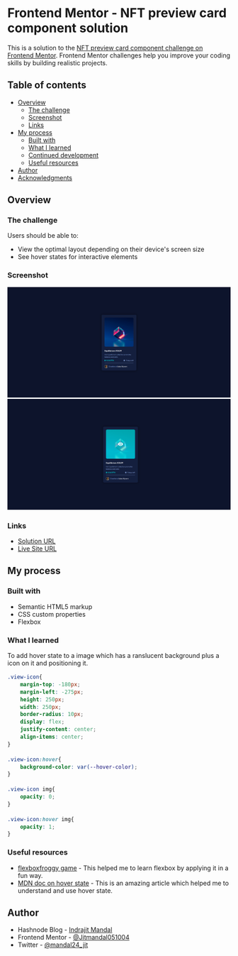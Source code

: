 # Frontend Mentor - NFT preview card component solution

This is a solution to the [NFT preview card component challenge on Frontend Mentor](https://www.frontendmentor.io/challenges/nft-preview-card-component-SbdUL_w0U). Frontend Mentor challenges help you improve your coding skills by building realistic projects. 

## Table of contents

- [Overview](#overview)
  - [The challenge](#the-challenge)
  - [Screenshot](#screenshot)
  - [Links](#links)
- [My process](#my-process)
  - [Built with](#built-with)
  - [What I learned](#what-i-learned)
  - [Continued development](#continued-development)
  - [Useful resources](#useful-resources)
- [Author](#author)
- [Acknowledgments](#acknowledgments)

## Overview

### The challenge

Users should be able to:

- View the optimal layout depending on their device's screen size
- See hover states for interactive elements

### Screenshot

![non-hover state](images/screenshot(non-hover).png)
![active state](images/Screenshot(active%20state).png)

### Links

- [Solution URL](https://www.frontendmentor.io/solutions/nft-preview-card-tRv4oLXQEM)
- [Live Site URL](https://jitmandal051004.github.io/nft-preview-card/)

## My process

### Built with

- Semantic HTML5 markup
- CSS custom properties
- Flexbox

### What I learned

To add hover state to a image which has a ranslucent background plus a icon on it and positioning it.

```css
.view-icon{
    margin-top: -180px;
    margin-left: -275px;
    height: 250px;
    width: 250px;
    border-radius: 10px;
    display: flex;
    justify-content: center;
    align-items: center;
}

.view-icon:hover{
    background-color: var(--hover-color);
}

.view-icon img{
    opacity: 0;
}

.view-icon:hover img{
    opacity: 1;
}
```
### Useful resources

- [flexboxfroggy game](https://flexboxfroggy.com/) - This helped me to learn flexbox by applying it in a fun way.
- [MDN doc on hover state](https://developer.mozilla.org/en-US/docs/Web/CSS/:hover) - This is an amazing article which helped me to understand and use hover state.

## Author

- Hashnode Blog - [Indrajit Mandal](https://jitm25.hashnode.dev/)
- Frontend Mentor - [@Jitmandal051004](https://www.frontendmentor.io/profile/Jitmandal051004)
- Twitter - [@mandal24_jit](https://twitter.com/mandal24_jit)
